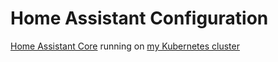 # Home Assistant Configuration

[Home Assistant Core](https://home-assistant.io/) running on [my Kubernetes cluster](https://github.com/clearlybaffled/homelab)

